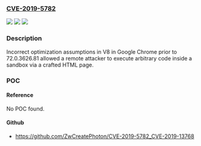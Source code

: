 ### [CVE-2019-5782](https://cve.mitre.org/cgi-bin/cvename.cgi?name=CVE-2019-5782)
![](https://img.shields.io/static/v1?label=Product&message=Chrome&color=blue)
![](https://img.shields.io/static/v1?label=Version&message=%3C%2072.0.3626.81%20&color=brighgreen)
![](https://img.shields.io/static/v1?label=Vulnerability&message=Inappropriate%20implementation&color=brighgreen)

### Description

Incorrect optimization assumptions in V8 in Google Chrome prior to 72.0.3626.81 allowed a remote attacker to execute arbitrary code inside a sandbox via a crafted HTML page.

### POC

#### Reference
No POC found.

#### Github
- https://github.com/ZwCreatePhoton/CVE-2019-5782_CVE-2019-13768

